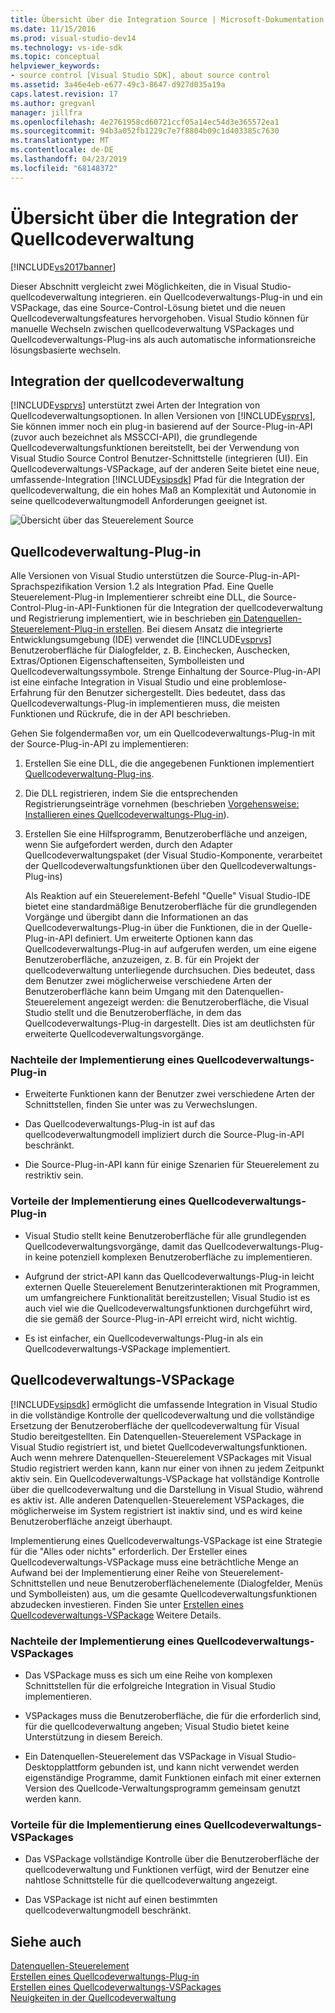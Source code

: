 ```yaml
---
title: Übersicht über die Integration Source | Microsoft-Dokumentation
ms.date: 11/15/2016
ms.prod: visual-studio-dev14
ms.technology: vs-ide-sdk
ms.topic: conceptual
helpviewer_keywords:
- source control [Visual Studio SDK], about source control
ms.assetid: 3a46e4eb-e677-49c3-8647-d927d035a19a
caps.latest.revision: 17
ms.author: gregvanl
manager: jillfra
ms.openlocfilehash: 4e2761958cd60721ccf05a14ec54d3e365572ea1
ms.sourcegitcommit: 94b3a052fb1229c7e7f8804b09c1d403385c7630
ms.translationtype: MT
ms.contentlocale: de-DE
ms.lasthandoff: 04/23/2019
ms.locfileid: "68148372"
---
```

# <a name="source-control-integration-overview"></a>Übersicht über die Integration der Quellcodeverwaltung
[!INCLUDE[vs2017banner](../../includes/vs2017banner.md)]

Dieser Abschnitt vergleicht zwei Möglichkeiten, die in Visual Studio-quellcodeverwaltung integrieren. ein Quellcodeverwaltungs-Plug-in und ein VSPackage, das eine Source-Control-Lösung bietet und die neuen Quellcodeverwaltungsfeatures hervorgehoben. Visual Studio können für manuelle Wechseln zwischen quellcodeverwaltung VSPackages und Quellcodeverwaltungs-Plug-ins als auch automatische informationsreiche lösungsbasierte wechseln.  
  
## <a name="source-control-integration"></a>Integration der quellcodeverwaltung  
 [!INCLUDE[vsprvs](../../includes/vsprvs-md.md)] unterstützt zwei Arten der Integration von Quellcodeverwaltungsoptionen. In allen Versionen von [!INCLUDE[vsprvs](../../includes/vsprvs-md.md)], Sie können immer noch ein plug-in basierend auf der Source-Plug-in-API (zuvor auch bezeichnet als MSSCCI-API), die grundlegende Quellcodeverwaltungsfunktionen bereitstellt, bei der Verwendung von Visual Studio Source Control Benutzer-Schnittstelle (integrieren (UI). Ein Quellcodeverwaltungs-VSPackage, auf der anderen Seite bietet eine neue, umfassende-Integration [!INCLUDE[vsipsdk](../../includes/vsipsdk-md.md)] Pfad für die Integration der quellcodeverwaltung, die ein hohes Maß an Komplexität und Autonomie in seine quellcodeverwaltungmodell Anforderungen geeignet ist.  
  
 ![Übersicht über das Steuerelement Source](../../extensibility/internals/media/sourcectnrloverview.gif "SourceCtnrlOverview")  
  
## <a name="source-control-plug-in"></a>Quellcodeverwaltung-Plug-in  
 Alle Versionen von Visual Studio unterstützen die Source-Plug-in-API-Sprachspezifikation Version 1.2 als Integration Pfad. Eine Quelle Steuerelement-Plug-in Implementierer schreibt eine DLL, die Source-Control-Plug-in-API-Funktionen für die Integration der quellcodeverwaltung und Registrierung implementiert, wie in beschrieben [ein Datenquellen-Steuerelement-Plug-in erstellen](../../extensibility/internals/creating-a-source-control-plug-in.md). Bei diesem Ansatz die integrierte Entwicklungsumgebung (IDE) verwendet die [!INCLUDE[vsprvs](../../includes/vsprvs-md.md)] Benutzeroberfläche für Dialogfelder, z. B. Einchecken, Auschecken, Extras/Optionen Eigenschaftenseiten, Symbolleisten und Quellcodeverwaltungssymbole. Strenge Einhaltung der Source-Plug-in-API ist eine einfache Integration in Visual Studio und eine problemlose-Erfahrung für den Benutzer sichergestellt. Dies bedeutet, dass das Quellcodeverwaltungs-Plug-in implementieren muss, die meisten Funktionen und Rückrufe, die in der API beschrieben.  
  
 Gehen Sie folgendermaßen vor, um ein Quellcodeverwaltungs-Plug-in mit der Source-Plug-in-API zu implementieren:  
  
1. Erstellen Sie eine DLL, die die angegebenen Funktionen implementiert [Quellcodeverwaltung-Plug-ins](../../extensibility/source-control-plug-ins.md).  
  
2. Die DLL registrieren, indem Sie die entsprechenden Registrierungseinträge vornehmen (beschrieben [Vorgehensweise: Installieren eines Quellcodeverwaltungs-Plug-in](../../extensibility/internals/how-to-install-a-source-control-plug-in.md)).  
  
3. Erstellen Sie eine Hilfsprogramm, Benutzeroberfläche und anzeigen, wenn Sie aufgefordert werden, durch den Adapter Quellcodeverwaltungspaket (der Visual Studio-Komponente, verarbeitet der Quellcodeverwaltungsfunktionen über den Quellcodeverwaltungs-Plug-ins)  
  
   Als Reaktion auf ein Steuerelement-Befehl "Quelle" Visual Studio-IDE bietet eine standardmäßige Benutzeroberfläche für die grundlegenden Vorgänge und übergibt dann die Informationen an das Quellcodeverwaltungs-Plug-in über die Funktionen, die in der Quelle-Plug-in-API definiert. Um erweiterte Optionen kann das Quellcodeverwaltungs-Plug-in auf aufgerufen werden, um eine eigene Benutzeroberfläche, anzuzeigen, z. B. für ein Projekt der quellcodeverwaltung unterliegende durchsuchen. Dies bedeutet, dass dem Benutzer zwei möglicherweise verschiedene Arten der Benutzeroberfläche kann beim Umgang mit den Datenquellen-Steuerelement angezeigt werden: die Benutzeroberfläche, die Visual Studio stellt und die Benutzeroberfläche, in dem das Quellcodeverwaltungs-Plug-in dargestellt. Dies ist am deutlichsten für erweiterte Quellcodeverwaltungsvorgänge.  
  
### <a name="drawbacks-to-implementing-a-source-control-plug-in"></a>Nachteile der Implementierung eines Quellcodeverwaltungs-Plug-in  
  
- Erweiterte Funktionen kann der Benutzer zwei verschiedene Arten der Schnittstellen, finden Sie unter was zu Verwechslungen.  
  
- Das Quellcodeverwaltungs-Plug-in ist auf das quellcodeverwaltungmodell impliziert durch die Source-Plug-in-API beschränkt.  
  
- Die Source-Plug-in-API kann für einige Szenarien für Steuerelement zu restriktiv sein.  
  
### <a name="advantages-to-implementing-a-source-control-plug-in"></a>Vorteile der Implementierung eines Quellcodeverwaltungs-Plug-in  
  
- Visual Studio stellt keine Benutzeroberfläche für alle grundlegenden Quellcodeverwaltungsvorgänge, damit das Quellcodeverwaltungs-Plug-in keine potenziell komplexen Benutzeroberfläche zu implementieren.  
  
- Aufgrund der strict-API kann das Quellcodeverwaltungs-Plug-in leicht externen Quelle Steuerelement Benutzerinteraktionen mit Programmen, um umfangreichere Funktionalität bereitzustellen; Visual Studio ist es auch viel wie die Quellcodeverwaltungsfunktionen durchgeführt wird, die sie gemäß der Source-Plug-in-API erreicht wird, nicht wichtig.  
  
- Es ist einfacher, ein Quellcodeverwaltungs-Plug-in als ein Quellcodeverwaltungs-VSPackage implementiert.  
  
## <a name="source-control-vspackage"></a>Quellcodeverwaltungs-VSPackage  
 [!INCLUDE[vsipsdk](../../includes/vsipsdk-md.md)] ermöglicht die umfassende Integration in Visual Studio in die vollständige Kontrolle der quellcodeverwaltung und die vollständige Ersetzung der Benutzeroberfläche der quellcodeverwaltung für Visual Studio bereitgestellten. Ein Datenquellen-Steuerelement VSPackage in Visual Studio registriert ist, und bietet Quellcodeverwaltungsfunktionen. Auch wenn mehrere Datenquellen-Steuerelement VSPackages mit Visual Studio registriert werden kann, kann nur einer von ihnen zu jedem Zeitpunkt aktiv sein. Ein Quellcodeverwaltungs-VSPackage hat vollständige Kontrolle über die quellcodeverwaltung und die Darstellung in Visual Studio, während es aktiv ist. Alle anderen Datenquellen-Steuerelement VSPackages, die möglicherweise im System registriert ist inaktiv sind, und es wird keine Benutzeroberfläche anzeigt überhaupt.  
  
 Implementierung eines Quellcodeverwaltungs-VSPackage ist eine Strategie für die "Alles oder nichts" erforderlich. Der Ersteller eines Quellcodeverwaltungs-VSPackage muss eine beträchtliche Menge an Aufwand bei der Implementierung einer Reihe von Steuerelement-Schnittstellen und neue Benutzeroberflächenelemente (Dialogfelder, Menüs und Symbolleisten) aus, um die gesamte Quellcodeverwaltungsfunktionen abzudecken investieren. Finden Sie unter [Erstellen eines Quellcodeverwaltungs-VSPackage](../../extensibility/internals/creating-a-source-control-vspackage.md) Weitere Details.  
  
### <a name="drawbacks-to-implementing-a-source-control-vspackage"></a>Nachteile der Implementierung eines Quellcodeverwaltungs-VSPackages  
  
- Das VSPackage muss es sich um eine Reihe von komplexen Schnittstellen für die erfolgreiche Integration in Visual Studio implementieren.  
  
- VSPackages muss die Benutzeroberfläche, die für die erforderlich sind, für die quellcodeverwaltung angeben; Visual Studio bietet keine Unterstützung in diesem Bereich.  
  
- Ein Datenquellen-Steuerelement das VSPackage in Visual Studio-Desktopplattform gebunden ist, und kann nicht verwendet werden eigenständige Programme, damit Funktionen einfach mit einer externen Version des Quellcode-Verwaltungsprogramm gemeinsam genutzt werden kann.  
  
### <a name="advantages-to-implementing-a-source-control-vspackage"></a>Vorteile für die Implementierung eines Quellcodeverwaltungs-VSPackages  
  
- Das VSPackage vollständige Kontrolle über die Benutzeroberfläche der quellcodeverwaltung und Funktionen verfügt, wird der Benutzer eine nahtlose Schnittstelle für die quellcodeverwaltung angezeigt.  
  
- Das VSPackage ist nicht auf einen bestimmten quellcodeverwaltungmodell beschränkt.  
  
## <a name="see-also"></a>Siehe auch  
 [Datenquellen-Steuerelement](../../extensibility/internals/source-control.md)   
 [Erstellen eines Quellcodeverwaltungs-Plug-in](../../extensibility/internals/creating-a-source-control-plug-in.md)   
 [Erstellen eines Quellcodeverwaltungs-VSPackages](../../extensibility/internals/creating-a-source-control-vspackage.md)   
 [Neuigkeiten in der Quellcodeverwaltung](../../extensibility/internals/what-s-new-in-source-control.md)
